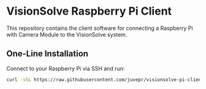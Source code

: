 # VisionSolve Raspberry Pi Client

This repository contains the client software for connecting a Raspberry Pi with Camera Module to the VisionSolve system.

## One-Line Installation

Connect to your Raspberry Pi via SSH and run:

```bash
curl -sSL https://raw.githubusercontent.com/juvepr/visionsolve-pi-client/main/install.sh | bash
